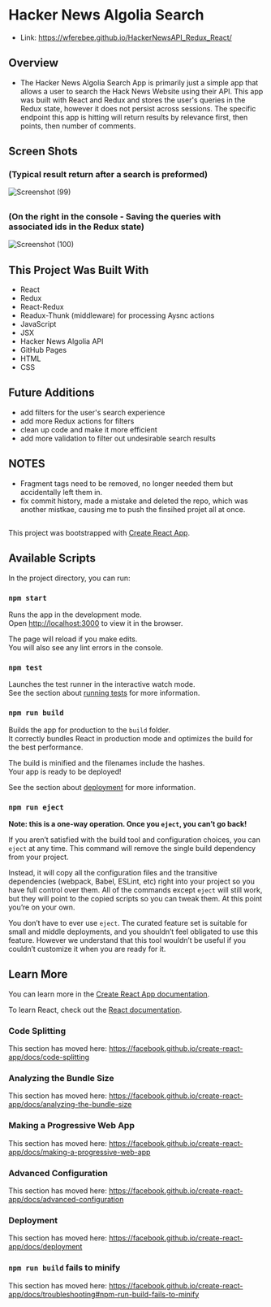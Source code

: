 # Hacker News Algolia Search
* Link: https://wferebee.github.io/HackerNewsAPI_Redux_React/

## Overview
* The Hacker News Algolia Search App is primarily just a simple app that allows a user to search the Hack News Website using their API. This app was built with React and Redux and stores the user's queries in the Redux state, however it does not persist across sessions. The specific endpoint this app is hitting will return results by relevance first, then points, then number of comments.

## Screen Shots

### (Typical result return after a search is preformed)
![Screenshot (99)](https://user-images.githubusercontent.com/53095806/83322367-0afc0680-a225-11ea-863c-7998de70f8ae.png)

##

### (On the right in the console - Saving the queries with associated ids in the Redux state)
 ![Screenshot (100)](https://user-images.githubusercontent.com/53095806/83322369-10595100-a225-11ea-8755-d6872ae8cf3c.png)

##

## This Project Was Built With
* React
* Redux
* React-Redux
* Readux-Thunk (middleware) for processing Aysnc actions
* JavaScript
* JSX
* Hacker News Algolia API
* GitHub Pages
* HTML
* CSS

##

## Future Additions
* add filters for the user's search experience
* add more Redux actions for filters
* clean up code and make it more efficient 
* add more validation to filter out undesirable search results
 
 ## 
 
 ## NOTES
* <tr> Fragment tags need to be removed, no longer needed them but accidentally left them in.
* fix commit history, made a mistake and deleted the repo, which was another mistkae, causing me to push the finsihed projet all at once.


##






This project was bootstrapped with [Create React App](https://github.com/facebook/create-react-app).

## Available Scripts

In the project directory, you can run:

### `npm start`

Runs the app in the development mode.<br />
Open [http://localhost:3000](http://localhost:3000) to view it in the browser.

The page will reload if you make edits.<br />
You will also see any lint errors in the console.

### `npm test`

Launches the test runner in the interactive watch mode.<br />
See the section about [running tests](https://facebook.github.io/create-react-app/docs/running-tests) for more information.

### `npm run build`

Builds the app for production to the `build` folder.<br />
It correctly bundles React in production mode and optimizes the build for the best performance.

The build is minified and the filenames include the hashes.<br />
Your app is ready to be deployed!

See the section about [deployment](https://facebook.github.io/create-react-app/docs/deployment) for more information.

### `npm run eject`

**Note: this is a one-way operation. Once you `eject`, you can’t go back!**

If you aren’t satisfied with the build tool and configuration choices, you can `eject` at any time. This command will remove the single build dependency from your project.

Instead, it will copy all the configuration files and the transitive dependencies (webpack, Babel, ESLint, etc) right into your project so you have full control over them. All of the commands except `eject` will still work, but they will point to the copied scripts so you can tweak them. At this point you’re on your own.

You don’t have to ever use `eject`. The curated feature set is suitable for small and middle deployments, and you shouldn’t feel obligated to use this feature. However we understand that this tool wouldn’t be useful if you couldn’t customize it when you are ready for it.

## Learn More

You can learn more in the [Create React App documentation](https://facebook.github.io/create-react-app/docs/getting-started).

To learn React, check out the [React documentation](https://reactjs.org/).

### Code Splitting

This section has moved here: https://facebook.github.io/create-react-app/docs/code-splitting

### Analyzing the Bundle Size

This section has moved here: https://facebook.github.io/create-react-app/docs/analyzing-the-bundle-size

### Making a Progressive Web App

This section has moved here: https://facebook.github.io/create-react-app/docs/making-a-progressive-web-app

### Advanced Configuration

This section has moved here: https://facebook.github.io/create-react-app/docs/advanced-configuration

### Deployment

This section has moved here: https://facebook.github.io/create-react-app/docs/deployment

### `npm run build` fails to minify

This section has moved here: https://facebook.github.io/create-react-app/docs/troubleshooting#npm-run-build-fails-to-minify

